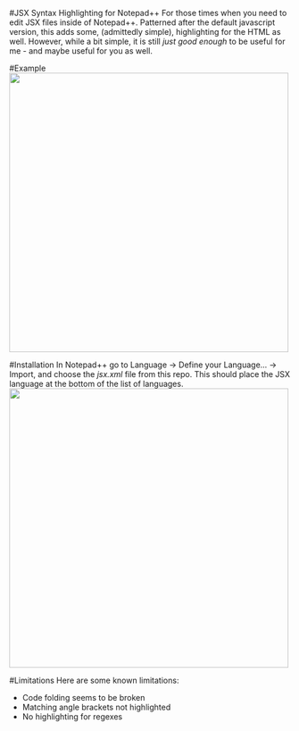 #JSX Syntax Highlighting for Notepad++
For those times when you need to edit JSX files inside of Notepad++. 
Patterned after the default javascript version, this adds some, (admittedly simple), highlighting for the HTML as well. 
However, while a bit simple, it is still *just good enough* to be useful for me - and maybe useful for you as well.
 
#Example
<img src="https://raw.githubusercontent.com/gotankersley/jsx-highlighting-npp/master/doc/example.png" width="500px"/>

#Installation
In Notepad++ go to Language -> Define your Language... -> Import,  and choose the *jsx.xml* file from this repo.  This should place the JSX language at the bottom of the list of languages.
<img src="https://raw.githubusercontent.com/gotankersley/jsx-highlighting-npp/master/doc/install.png" width="500px"/>

#Limitations
Here are some known limitations:
- Code folding seems to be broken
- Matching angle brackets not highlighted
- No highlighting for regexes
